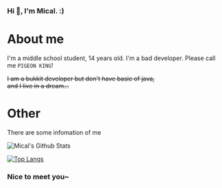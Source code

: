 ### Hi 👋, I'm Mical. :)

# About me

I'm a middle school student, 14 years old.
I'm a bad developer. Please call me `PIGEON KING`!

~~I am a bukkit developer but don't have basic of java,~~<br>
~~and I live in a dream...~~

# Other

There are some infomation of me 


![Mical's Github Stats](https://github-readme-stats.vercel.app/api?username=Micalhl&show_icons=true)

[![Top Langs](https://github-readme-stats.vercel.app/api/top-langs/?username=Micalhl&layout=compact)](https://github.com/Micalhl)

### Nice to meet you~

